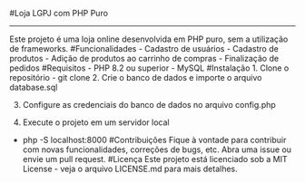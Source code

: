 #Loja LGPJ com PHP Puro
<hr />
Este projeto é uma loja online desenvolvida em PHP puro, sem a utilização de frameworks.
#Funcionalidades
- Cadastro de usuários
- Cadastro de produtos
- Adição de produtos ao carrinho de compras
- Finalização de pedidos
#Requisitos
- PHP 8.2 ou superior
- MySQL
#Instalação
1. Clone o repositório
- git clone
2. Crie o banco de dados e importe o arquivo database.sql

3. Configure as credenciais do banco de dados no arquivo config.php

4. Execute o projeto em um servidor local
- php -S localhost:8000
#Contribuições
Fique à vontade para contribuir com novas funcionalidades, correções de bugs, etc. Abra uma issue ou envie um pull request.
#Licença
Este projeto está licenciado sob a MIT License - veja o arquivo LICENSE.md para mais detalhes.
